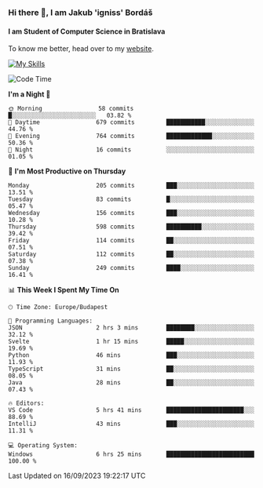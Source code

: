 ### Hi there 👋, I am Jakub 'igniss' Bordáš

#### I am Student of Computer Science in Bratislava
To know me better, head over to my [website](https://bordas.sk).

[![My Skills](https://skillicons.dev/icons?i=js,html,css,figma,svelte,java,kotlin,python,postgresql,typescript,nest,nodejs)](https://bordas.sk)


<!--START_SECTION:waka-->
![Code Time](http://img.shields.io/badge/Code%20Time-1%2C205%20hrs%2039%20mins-blue)

**I'm a Night 🦉** 

```text
🌞 Morning                58 commits          █░░░░░░░░░░░░░░░░░░░░░░░░   03.82 % 
🌆 Daytime                679 commits         ███████████░░░░░░░░░░░░░░   44.76 % 
🌃 Evening                764 commits         █████████████░░░░░░░░░░░░   50.36 % 
🌙 Night                  16 commits          ░░░░░░░░░░░░░░░░░░░░░░░░░   01.05 % 
```
📅 **I'm Most Productive on Thursday** 

```text
Monday                   205 commits         ███░░░░░░░░░░░░░░░░░░░░░░   13.51 % 
Tuesday                  83 commits          █░░░░░░░░░░░░░░░░░░░░░░░░   05.47 % 
Wednesday                156 commits         ███░░░░░░░░░░░░░░░░░░░░░░   10.28 % 
Thursday                 598 commits         ██████████░░░░░░░░░░░░░░░   39.42 % 
Friday                   114 commits         ██░░░░░░░░░░░░░░░░░░░░░░░   07.51 % 
Saturday                 112 commits         ██░░░░░░░░░░░░░░░░░░░░░░░   07.38 % 
Sunday                   249 commits         ████░░░░░░░░░░░░░░░░░░░░░   16.41 % 
```


📊 **This Week I Spent My Time On** 

```text
🕑︎ Time Zone: Europe/Budapest

💬 Programming Languages: 
JSON                     2 hrs 3 mins        ████████░░░░░░░░░░░░░░░░░   32.12 % 
Svelte                   1 hr 15 mins        █████░░░░░░░░░░░░░░░░░░░░   19.69 % 
Python                   46 mins             ███░░░░░░░░░░░░░░░░░░░░░░   11.93 % 
TypeScript               31 mins             ██░░░░░░░░░░░░░░░░░░░░░░░   08.05 % 
Java                     28 mins             ██░░░░░░░░░░░░░░░░░░░░░░░   07.43 % 

🔥 Editors: 
VS Code                  5 hrs 41 mins       ██████████████████████░░░   88.69 % 
IntelliJ                 43 mins             ███░░░░░░░░░░░░░░░░░░░░░░   11.31 % 

💻 Operating System: 
Windows                  6 hrs 25 mins       █████████████████████████   100.00 % 
```


 Last Updated on 16/09/2023 19:22:17 UTC
<!--END_SECTION:waka-->
